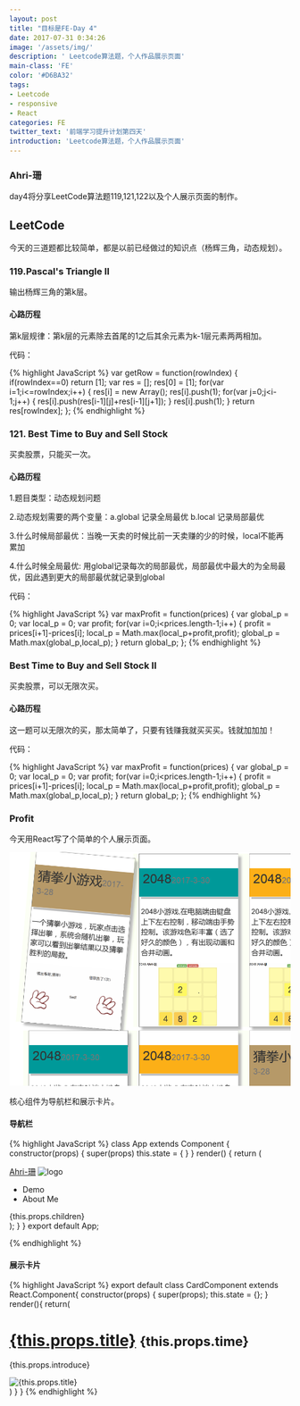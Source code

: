 ```yaml
---
layout: post
title: "目标是FE-Day 4"
date: 2017-07-31 0:34:26
image: '/assets/img/'
description: ' Leetcode算法题，个人作品展示页面'
main-class: 'FE'
color: '#D6BA32'
tags:
- Leetcode
- responsive
- React
categories: FE
twitter_text: '前端学习提升计划第四天'
introduction: 'Leetcode算法题，个人作品展示页面'
---
```


### Ahri-珊

day4将分享LeetCode算法题119,121,122以及个人展示页面的制作。

## LeetCode

今天的三道题都比较简单，都是以前已经做过的知识点（杨辉三角，动态规划）。

### 119.Pascal's Triangle II

输出杨辉三角的第k层。

#### 心路历程

第k层规律：第k层的元素除去首尾的1之后其余元素为k-1层元素两两相加。

代码：

{% highlight JavaScript %}
var getRow = function(rowIndex) {
    if(rowIndex==0)
        return [1];
    var res = [];
    res[0] = [1];
    for(var i=1;i<=rowIndex;i++)
        {
            res[i] = new Array();
            res[i].push(1);
            for(var j=0;j<i-1;j++)
                {
                    res[i].push(res[i-1][j]+res[i-1][j+1]);
                }
            res[i].push(1);
        }
    return res[rowIndex];
};
{% endhighlight %}

### 121. Best Time to Buy and Sell Stock

买卖股票，只能买一次。

#### 心路历程

 1.题目类型：动态规划问题
 
 2.动态规划需要的两个变量：a.global 记录全局最优 b.local 记录局部最优
 
 3.什么时候局部最优：当晚一天卖的时候比前一天卖赚的少的时候，local不能再累加
 
 4.什么时候全局最优: 用global记录每次的局部最优，局部最优中最大的为全局最优，因此遇到更大的局部最优就记录到global

代码：

{% highlight JavaScript %}
var maxProfit = function(prices) {
    var global_p = 0;
    var local_p = 0;
    var profit;
    for(var i=0;i<prices.length-1;i++)
        {
            profit = prices[i+1]-prices[i];
            local_p = Math.max(local_p+profit,profit);
            global_p = Math.max(global_p,local_p);
        }
    return global_p;
};
{% endhighlight %}

### Best Time to Buy and Sell Stock II

买卖股票，可以无限次买。

#### 心路历程

 这一题可以无限次的买，那太简单了，只要有钱赚我就买买买。钱就加加加！

代码：

{% highlight JavaScript %}
var maxProfit = function(prices) {
    var global_p = 0;
    var local_p = 0;
    var profit;
    for(var i=0;i<prices.length-1;i++)
        {
            profit = prices[i+1]-prices[i];
            local_p = Math.max(local_p+profit,profit);
            global_p = Math.max(global_p,local_p);
        }
    return global_p;
};
{% endhighlight %}

### Profit

今天用React写了个简单的个人展示页面。

![profit](/assets/media/profit.png)

核心组件为导航栏和展示卡片。

#### 导航栏

{% highlight JavaScript %}
class App extends Component {
    constructor(props) {
        super(props)
        this.state = {
        }
    }
 	render() {
		return (
		  <nav className="navbar navbar-default App">
			<div className="container-fluid">
			<div className="navbar-header">
				<a className="navbar-brand" href="">Ahri-珊</a>
				<img src='favicon.ico' className="App-logo" alt="logo" />
			</div>
			<div>
				<ul className="nav navbar-nav">
					<li className="dropdown"><Link to="/">Demo</Link></li>
					<li className="dropdown"><Link to="/about">About Me</Link></li>
				</ul>
			</div>
			</div>
			<div>{this.props.children}</div>
		  </nav>
		);
 	 }
}
export default App;

{% endhighlight %}

#### 展示卡片

{% highlight JavaScript %}
export default class CardComponent extends React.Component{
	constructor(props) {
    super(props);
    this.state = {};
  }
    render(){
        return(
				<div className="col-sm-3 col-xs-12 card">
					<div className="card_content">
						<div className={this.props.class}>
							<h1><a href={this.props.url} target="_blank">{this.props.title}</a>
								<small>{this.props.time}</small>
							</h1>
						</div>
						<p>{this.props.introduce}</p>
						<img src={this.props.img} alt={this.props.title} />
					</div>
				</div>
        )
    }
}
{% endhighlight %}


